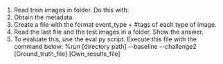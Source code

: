 1. Read train images in folder. Do this with: 
2. Obtain the metadata.
3. Create a file with the format event_type + #tags of each type of image.
4. Read the last file and the test images in a folder. Show the answer.
5. To evaluate this, use the eval.py script. Execute this file with the command below: 
   %run [directory path] --baseline --challenge2 [Ground_truth_file] [Own_results_file]
 
